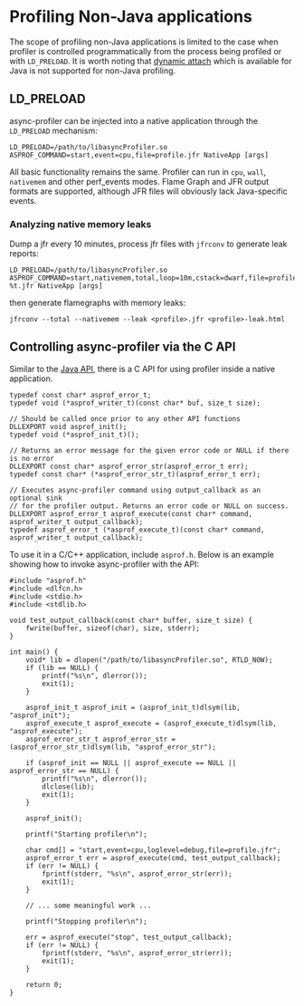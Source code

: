 # Profiling Non-Java applications

The scope of profiling non-Java applications is limited to the case when profiler is controlled
programmatically from the process being profiled or with `LD_PRELOAD`. It is worth noting that
[dynamic attach](IntegratingAsyncProfiler.md#launching-as-an-agent)
which is available for Java is not supported for non-Java profiling.

## LD_PRELOAD

async-profiler can be injected into a native application through the `LD_PRELOAD` mechanism:

```
LD_PRELOAD=/path/to/libasyncProfiler.so ASPROF_COMMAND=start,event=cpu,file=profile.jfr NativeApp [args]
```

All basic functionality remains the same. Profiler can run in `cpu`, `wall`, `nativemem` and other perf_events
modes. Flame Graph and JFR output formats are supported, although JFR files will obviously lack
Java-specific events.

### Analyzing native memory leaks

Dump a jfr every 10 minutes, process jfr files with `jfrconv` to generate leak reports:

```
LD_PRELOAD=/path/to/libasyncProfiler.so ASPROF_COMMAND=start,nativemem,total,loop=10m,cstack=dwarf,file=profile-%t.jfr NativeApp [args]
```

then generate flamegraphs with memory leaks:

```
jfrconv --total --nativemem --leak <profile>.jfr <profile>-leak.html
```

## Controlling async-profiler via the C API

Similar to the
[Java API](IntegratingAsyncProfiler.md#using-java-api),
there is a C API for using profiler inside a native application.

```
typedef const char* asprof_error_t;
typedef void (*asprof_writer_t)(const char* buf, size_t size);

// Should be called once prior to any other API functions
DLLEXPORT void asprof_init();
typedef void (*asprof_init_t)();

// Returns an error message for the given error code or NULL if there is no error
DLLEXPORT const char* asprof_error_str(asprof_error_t err);
typedef const char* (*asprof_error_str_t)(asprof_error_t err);

// Executes async-profiler command using output_callback as an optional sink
// for the profiler output. Returns an error code or NULL on success.
DLLEXPORT asprof_error_t asprof_execute(const char* command, asprof_writer_t output_callback);
typedef asprof_error_t (*asprof_execute_t)(const char* command, asprof_writer_t output_callback);
```

To use it in a C/C++ application, include `asprof.h`. Below is an example showing how to invoke async-profiler with the API:

```
#include "asprof.h"
#include <dlfcn.h>
#include <stdio.h>
#include <stdlib.h>

void test_output_callback(const char* buffer, size_t size) {
    fwrite(buffer, sizeof(char), size, stderr);
}

int main() {
    void* lib = dlopen("/path/to/libasyncProfiler.so", RTLD_NOW);
    if (lib == NULL) {
        printf("%s\n", dlerror());
        exit(1);
    }

    asprof_init_t asprof_init = (asprof_init_t)dlsym(lib, "asprof_init");
    asprof_execute_t asprof_execute = (asprof_execute_t)dlsym(lib, "asprof_execute");
    asprof_error_str_t asprof_error_str = (asprof_error_str_t)dlsym(lib, "asprof_error_str");

    if (asprof_init == NULL || asprof_execute == NULL || asprof_error_str == NULL) {
        printf("%s\n", dlerror());
        dlclose(lib);
        exit(1);
    }

    asprof_init();

    printf("Starting profiler\n");

    char cmd[] = "start,event=cpu,loglevel=debug,file=profile.jfr";
    asprof_error_t err = asprof_execute(cmd, test_output_callback);
    if (err != NULL) {
        fprintf(stderr, "%s\n", asprof_error_str(err));
        exit(1);
    }

    // ... some meaningful work ...

    printf("Stopping profiler\n");

    err = asprof_execute("stop", test_output_callback);
    if (err != NULL) {
        fprintf(stderr, "%s\n", asprof_error_str(err));
        exit(1);
    }

    return 0;
}
```
